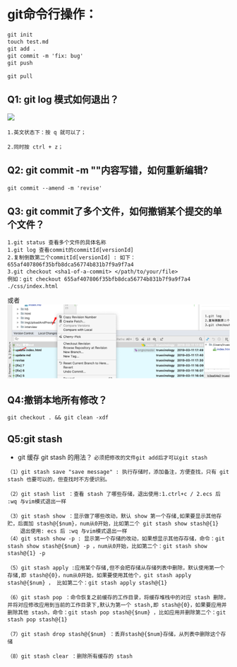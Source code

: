 # git命令行操作：

```
git init
touch test.md
git add .
git commit -m 'fix: bug'
git push
```

```
git pull
```
## Q1: git log 模式如何退出？
![](.index_images/315cc8aa.png)

```
1.英文状态下：按 q 就可以了；

2.同时按 ctrl + z；
```

## Q2: git commit -m ""内容写错，如何重新编辑?
```node
git commit --amend -m 'revise'
```
 
## Q3: git commit了多个文件，如何撤销某个提交的单个文件？
```node
1.git status 查看多个文件的具体名称
1.git log 查看commit的commitId[versionId]
2.复制倒数第二个commitId[versionId] : 如下：655af407806f35bfb8dca56774b831b7f9a9f7a4
3.git checkout <sha1-of-a-commit> </path/to/your/file>
例如：git checkout 655af407806f35bfb8dca56774b831b7f9a9f7a4 ./css/index.html
```
 或者 ![](.index_images/83787258.png)
 
 
 ## Q4:撤销本地所有修改？
 ```node
git checkout . && git clean -xdf
```

## Q5:git stash
- git 缓存 git stash 的用法？ 
`必须把修改的文件git add后才可以git stash`
```
（1）git stash save "save message" : 执行存储时，添加备注，方便查找，只有 git stash 也要可以的，但查找时不方便识别。

（2）git stash list ：查看 stash 了哪些存储，退出使用:1.ctrl+c / 2.ecs 后 :wq 与vim模式退出一样

（3）git stash show ：显示做了哪些改动，默认 show 第一个存储,如果要显示其他存贮，后面加 stash@{$num}，num从0开始，比如第二个 git stash show stash@{1}
    退出使用: ecs 后 :wq 与vim模式退出一样
（4）git stash show -p : 显示第一个存储的改动，如果想显示其他存存储，命令：git stash show stash@{$num} -p ，num从0开始，比如第二个：git stash show stash@{1} -p

（5）git stash apply :应用某个存储,但不会把存储从存储列表中删除，默认使用第一个存储,即 stash@{0}，num从0开始，如果要使用其他个，git stash apply stash@{$num} ， 比如第二个：git stash apply stash@{1}

（6）git stash pop ：命令恢复之前缓存的工作目录，将缓存堆栈中的对应 stash 删除，并将对应修改应用到当前的工作目录下,默认为第一个 stash,即 stash@{0}，如果要应用并删除其他 stash，命令：git stash pop stash@{$num} ，比如应用并删除第二个：git stash pop stash@{1}

（7）git stash drop stash@{$num} ：丢弃stash@{$num}存储，从列表中删除这个存储

（8）git stash clear ：删除所有缓存的 stash
```
